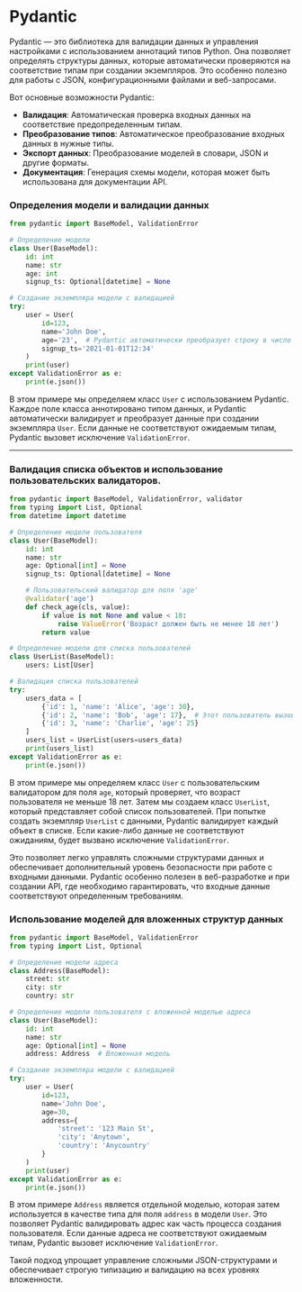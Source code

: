 # Pydantic


Pydantic — это библиотека для валидации данных и управления настройками с использованием аннотаций типов Python. Она позволяет определять структуры данных, которые автоматически проверяются на соответствие типам при создании экземпляров. Это особенно полезно для работы с JSON, конфигурационными файлами и веб-запросами.

Вот основные возможности Pydantic:
- **Валидация**: Автоматическая проверка входных данных на соответствие предопределенным типам.
- **Преобразование типов**: Автоматическое преобразование входных данных в нужные типы.
- **Экспорт данных**: Преобразование моделей в словари, JSON и другие форматы.
- **Документация**: Генерация схемы модели, которая может быть использована для документации API.

### Определения модели и валидации данных

```python
from pydantic import BaseModel, ValidationError

# Определение модели
class User(BaseModel):
    id: int
    name: str
    age: int
    signup_ts: Optional[datetime] = None

# Создание экземпляра модели с валидацией
try:
    user = User(
        id=123,
        name='John Doe',
        age='23',  # Pydantic автоматически преобразует строку в число
        signup_ts='2021-01-01T12:34'
    )
    print(user)
except ValidationError as e:
    print(e.json())

```

В этом примере мы определяем класс `User` с использованием Pydantic. Каждое поле класса аннотировано типом данных, и Pydantic автоматически валидирует и преобразует данные при создании экземпляра `User`. Если данные не соответствуют ожидаемым типам, Pydantic вызовет исключение `ValidationError`.

---

### Валидация списка объектов и использование пользовательских валидаторов.

```python
from pydantic import BaseModel, ValidationError, validator
from typing import List, Optional
from datetime import datetime

# Определение модели пользователя
class User(BaseModel):
    id: int
    name: str
    age: Optional[int] = None
    signup_ts: Optional[datetime] = None

    # Пользовательский валидатор для поля 'age'
    @validator('age')
    def check_age(cls, value):
        if value is not None and value < 18:
            raise ValueError('Возраст должен быть не менее 18 лет')
        return value

# Определение модели для списка пользователей
class UserList(BaseModel):
    users: List[User]

# Валидация списка пользователей
try:
    users_data = [
        {'id': 1, 'name': 'Alice', 'age': 30},
        {'id': 2, 'name': 'Bob', 'age': 17},  # Этот пользователь вызовет ошибку валидации
        {'id': 3, 'name': 'Charlie', 'age': 25}
    ]
    users_list = UserList(users=users_data)
    print(users_list)
except ValidationError as e:
    print(e.json())

```

В этом примере мы определяем класс `User` с пользовательским валидатором для поля `age`, который проверяет, что возраст пользователя не меньше 18 лет. Затем мы создаем класс `UserList`, который представляет собой список пользователей. При попытке создать экземпляр `UserList` с данными, Pydantic валидирует каждый объект в списке. Если какие-либо данные не соответствуют ожиданиям, будет вызвано исключение `ValidationError`.

Это позволяет легко управлять сложными структурами данных и обеспечивает дополнительный уровень безопасности при работе с входными данными. Pydantic особенно полезен в веб-разработке и при создании API, где необходимо гарантировать, что входные данные соответствуют определенным требованиям.

### Использование моделей для вложенных структур данных

```python
from pydantic import BaseModel, ValidationError
from typing import List, Optional

# Определение модели адреса
class Address(BaseModel):
    street: str
    city: str
    country: str

# Определение модели пользователя с вложенной моделью адреса
class User(BaseModel):
    id: int
    name: str
    age: Optional[int] = None
    address: Address  # Вложенная модель

# Создание экземпляра модели с валидацией
try:
    user = User(
        id=123,
        name='John Doe',
        age=30,
        address={
            'street': '123 Main St',
            'city': 'Anytown',
            'country': 'Anycountry'
        }
    )
    print(user)
except ValidationError as e:
    print(e.json())
```

В этом примере `Address` является отдельной моделью, которая затем используется в качестве типа для поля `address` в модели `User`. Это позволяет Pydantic валидировать адрес как часть процесса создания пользователя. Если данные адреса не соответствуют ожидаемым типам, Pydantic вызовет исключение `ValidationError`.

Такой подход упрощает управление сложными JSON-структурами и обеспечивает строгую типизацию и валидацию на всех уровнях вложенности.